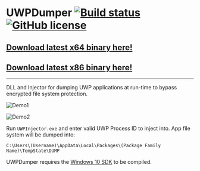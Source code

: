 # UWPDumper [![Build status](https://ci.appveyor.com/api/projects/status/ys3yvpv0bdel15sx?svg=true)](https://ci.appveyor.com/project/Wunkolo/uwpdumper) [![GitHub license](https://img.shields.io/badge/license-MIT-blue.svg)](https://raw.githubusercontent.com/Wunkolo/UWPDumper/master/LICENSE)
## [Download latest x64 binary here!](https://ci.appveyor.com/api/projects/Wunkolo/uwpdumper/artifacts/UWPDumper-x64.zip?job=Platform%3A+x64)
## [Download latest x86 binary here!](https://ci.appveyor.com/api/projects/Wunkolo/uwpdumper/artifacts/UWPDumper-Win32.zip?job=Platform%3A+x86)

---
DLL and Injector for dumping UWP applications at run-time to bypass encrypted file system protection.

![Demo1](media/demo1.gif)

![Demo2](media/demo2.gif)


Run `UWPInjector.exe` and enter valid UWP Process ID to inject into.
App file system will be dumped into:

`C:\Users\(Username)\AppData\Local\Packages\(Package Family Name)\TempState\DUMP`

UWPDumper requires the [Windows 10 SDK](https://developer.microsoft.com/en-us/windows/downloads/windows-10-sdk) to be compiled.
